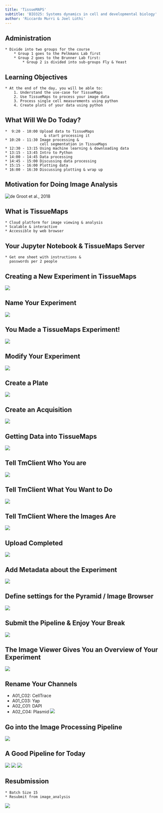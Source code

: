 ```yaml
---
title: 'TissueMAPS'
subtitle: 'BIO325: Systems dynamics in cell and developmental biology'
author: 'Riccardo Murri & Joel Lüthi'
---
```


## Administration
    * Divide into two groups for the course
        * Group 1 goes to the Pelkmans Lab first
        * Group 2 goes to the Brunner Lab first:
            * Group 2 is divided into sub-groups Fly & Yeast

## Learning Objectives

    * At the end of the day, you will be able to:
        1. Understand the use-case for TissueMaps
        2. Use TissueMaps to process your image data
        3. Process single cell measurements using python
        4. Create plots of your data using python

## What Will We Do Today?

    *  9:20 - 10:00	Upload data to TissueMaps
                      & start processing it
    * 10:20 - 11:30	Image processing &
                    cell segmentation in TissueMaps
    * 12:30 - 13:15	Using machine learning & downloading data
    * 13:15 - 13:45	Intro to Python
    * 14:00 - 14:45	Data processing
    * 14:45 - 15:00	Discussing data processing
    * 15:15 - 16:00	Plotting data
    * 16:00 - 16:30	Discussing plotting & wrap up

## Motivation for Doing Image Analysis
![de Groot et al., 2018](./images/CRISPR_Paper.png)

## What is TissueMaps
    * Cloud platform for image viewing & analysis
    * Scalable & interactive
    * Accessible by web browser

## Your Jupyter Notebook & TissueMaps Server
    * Get one sheet with instructions &
      passwords per 2 people

## Creating a New Experiment in TissueMaps
![](./images/TissueMaps_NewExperiment.png)

## Name Your Experiment
![](./images/Experiment_naming.png)

## You Made a TissueMaps Experiment!
![](./images/TM_Overview.png)

## Modify Your Experiment
![](./images/Modify_experiment.png)

## Create a Plate
![](./images/CreateAPlate.png)

## Create an Acquisition
![](./images/CreateAnAcquisition.png)

## Getting Data into TissueMaps
![](./images/Tm_client.png)

## Tell TmClient Who You are
![](./images/TmClient_MicroscopeFile.png)

## Tell TmClient What You Want to Do
![](./images/TmClient_Upload.png)

## Tell TmClient Where the Images Are
![](./images/TmClient_UploadPath.png)

## Upload Completed
![](./images/Upload_Completed.png)

## Add Metadata about the Experiment
![](./images/Metadata.png)

## Define settings for the Pyramid / Image Browser
![](./images/Pyramid_Settings.png)

## Submit the Pipeline & Enjoy Your Break
![](./images/SubmitWorkflow.png)

## The Image Viewer Gives You an Overview of Your Experiment
![](./images/TM_Viewer.png)

## Rename Your Channels
* A01_C02: CellTrace
* A01_C03: Yap
* A02_C01: DAPI
* A02_C04: Plasmid
![](./images/RenamingChannels.png)

## Go into the Image Processing Pipeline
![](./images/EnterJterator.png)

## A Good Pipeline for Today
![](./images/GoodPipeline1.png)
![](./images/GoodPipeline2.png)
![](./images/GoodPipeline3.png)

## Resubmission
    * Batch Size 15
    * Resubmit from image_analysis
![](./images/Resubmission.png)
